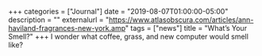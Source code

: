 +++
categories = ["Journal"]
date = "2019-08-07T01:00:00-05:00"
description = ""
externalurl = "https://www.atlasobscura.com/articles/ann-haviland-fragrances-new-york.amp"
tags = ["news"]
title = "What’s Your Smell?"
+++
I wonder what coffee, grass, and new computer would smell like?

